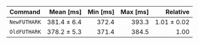 | Command | Mean [ms] | Min [ms] | Max [ms] | Relative |
|:---|---:|---:|---:|---:|
| `NewFUTHARK` | 381.4 ± 6.4 | 372.4 | 393.3 | 1.01 ± 0.02 |
| `OldFUTHARK` | 378.2 ± 5.3 | 371.4 | 384.5 | 1.00 |
